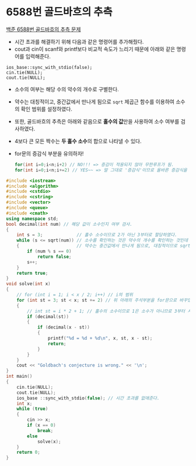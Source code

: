 # 6588번 골드바흐의 추측

[백준 6588번 골드바흐의 추측 문제](https://www.acmicpc.net/problem/6588)

- 시간 초과를 해결하기 위해 다음과 같은 명령어를 추가해줬다.
- cout과 cin이 scanf와 printf보다 비교적 속도가 느리기 때문에 아래와 같은 명령어를 입력해준다.

```
ios_base::sync_with_stdio(false);
cin.tie(NULL);
cout.tie(NULL);
```

- 소수의 여부는 해당 수의 약수의 개수로 구별한다.

- 약수는 대칭적이고, 중간값에서 만나게 됨으로 `sqrt` 제곱근 함수를 이용하여 소수의 확인 범위를 설정하였다.

-  또한, 골드바흐의 추측은 아래와 같음으로 **홀수의 값**만을 사용하여 소수 여부를 검사하였다.

  - 4보다 큰 모든 짝수는 **두 홀수 소수**의 합으로 나타낼 수 있다.

- for문의 증감식 부분을 유의하자!

  ```c++
  for(int i=0;i<n;i+2) // NO!!! => 증감이 적용되지 않아 무한루프가 됨.
  for(int i=0;i<n;i+=2) // YES~~ => 말 그대로 '증감식'이므로 올바른 증감식을 구현해주어야 함. (i++은 혼자만으로 완벽한 증감식임.(i++ = i+=1))
  ```

```c++
#include <iostream>
#include <algorithm>
#include <cstdio>
#include <cstring>
#include <vector>
#include <queue>
#include <cmath>
using namespace std;
bool decimal(int num) // 해당 값이 소수인지 여부 검사.
{
    int s = 3;             // 홀수 소수이므로 2가 아닌 3부터로 할당하였다.
    while (s <= sqrt(num)) // 소수를 확인하는 것은 약수의 개수를 확인하는 것인데
    {                      // 약수는 중간값에서 만나게 됨으로, 대칭적이므로 sqrt(num)까지의 범위로 한다.
        if (num % s == 0)
            return false;
        s++;
    }
    return true;
}
void solve(int x)
{
    // for (int i = 1; i < x / 2; i++) // i의 범위
    for (int st = 3; st < x; st += 2) // 위 아래의 주석부분을 for문으로 바꾸었고, for문의 증감부분을 조심하자!!
    {
        // int st = i * 2 + 1; // 홀수의 소수이므로 1은 소수가 아니므로 3부터 시작한다.
        if (decimal(st))
        {
            if (decimal(x - st))
            {
                printf("%d = %d + %d\n", x, st, x - st);
                return;
            }
        }
    }
    cout << "Goldbach's conjecture is wrong." << '\n';
}
int main()
{
    cin.tie(NULL);
    cout.tie(NULL);
    ios_base ::sync_with_stdio(false); // 시간 초과를 없애준다.
    int x;
    while (true)
    {
        cin >> x;
        if (x == 0)
            break;
        else
            solve(x);
    }
    return 0;
}

```

